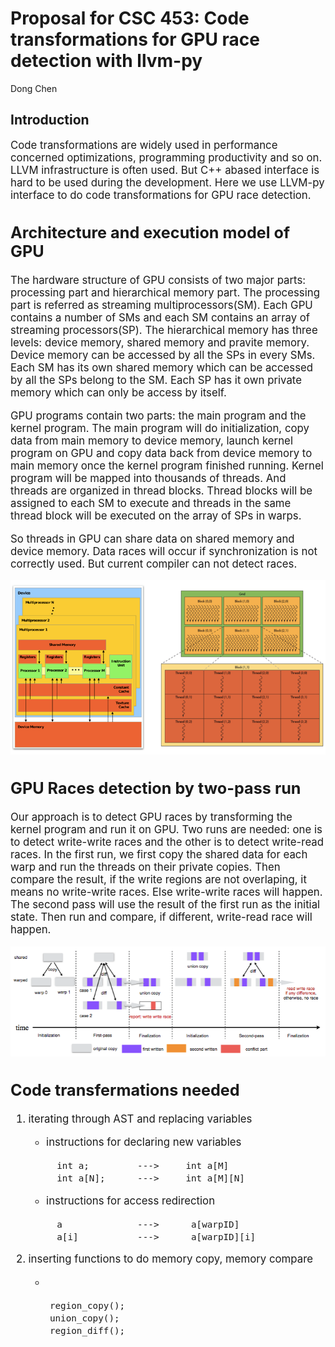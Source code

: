 Proposal for CSC 453: Code transformations for GPU race detection with llvm-py
=======

Dong Chen

Introduction
-----------
<big>

Code transformations are widely used in performance concerned optimizations, programming productivity and so on. LLVM infrastructure is often used. But C++ abased interface is hard to be used during the development. Here we use LLVM-py interface to do code transformations for GPU race detection.

Architecture and execution model of GPU
---------------------------------------

The hardware structure of GPU consists of two major parts: processing part and hierarchical memory part. The processing part is referred as streaming multiprocessors(SM). Each GPU contains a number of SMs and each SM contains an array of streaming processors(SP). The hierarchical memory has three levels: device memory, shared memory and pravite memory. Device memory can be accessed by all the SPs in every SMs. Each SM has its own shared memory which can be accessed by all the SPs belong to the SM. Each SP has it own private memory which can only be access by itself.

GPU programs contain two parts: the main program and the kernel program. The main program will do initialization, copy data from main memory to device memory, launch kernel program on GPU and copy data back from device memory to main memory once the kernel program finished running. Kernel program will be mapped into thousands of threads. And threads are organized in thread blocks. Thread blocks will be assigned to each SM to execute and threads in the same thread block will be executed on the array of SPs in warps.

So threads in GPU can share data on shared memory and device memory. Data races will occur if synchronization is not correctly used. But current compiler can not detect races.

![Alt text](./4.png)

GPU Races detection by two-pass run
----------------------------------

Our approach is to detect GPU races by transforming the kernel program and run it on GPU. Two runs are needed: one is to detect write-write races and the other is to detect write-read races. In the first run, we first copy the shared data for each warp and run the threads on their private copies. Then compare the result, if the write regions are not overlaping, it means no write-write races. Else write-write races will happen. The second pass will use the result of the first run as the initial state. Then run and compare, if different, write-read race will happen.

![Alt text](./3.png)


Code transfermations needed
---------------------------

1. iterating through AST and replacing variables

 	* instructions for declaring new variables

			int a;         --->     int a[M]
			int a[N]; 	   --->     int a[M][N]

  	* instructions for access redirection
  	
  			a              --->      a[warpID] 
  			a[i]           --->      a[warpID][i]        

2.  inserting functions to do memory copy, memory compare
	
	*	
	
			region_copy();
			union_copy();
			region_diff();

</big>